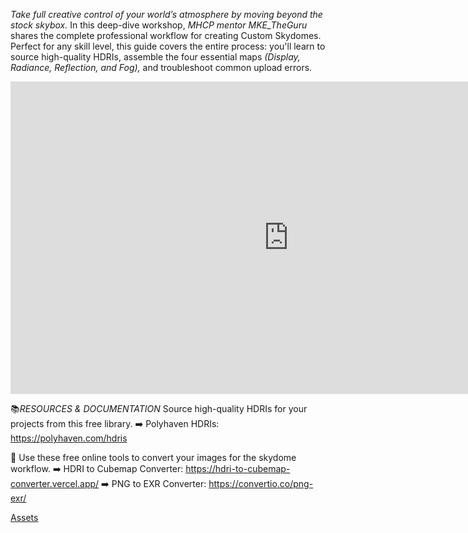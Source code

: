 *Take full creative control of your world’s atmosphere by moving beyond the stock skybox.* In this deep-dive workshop, *MHCP mentor MKE_TheGuru* shares the complete professional workflow for creating Custom Skydomes. Perfect for any skill level, this guide covers the entire process: you'll learn to source high-quality HDRIs, assemble the four essential maps *(Display, Radiance, Reflection, and Fog),* and troubleshoot common upload errors.

<iframe width="890" height="500" src="https://www.youtube.com/embed/mMaqtL2StzY" title="Custom Skydomes Guide: Cinematic Horizons" frameborder="0" allow="accelerometer; autoplay; clipboard-write; encrypted-media; gyroscope; picture-in-picture; web-share" referrerpolicy="strict-origin-when-cross-origin" allowfullscreen></iframe>

📚*RESOURCES & DOCUMENTATION*
Source high-quality HDRIs for your projects from this free library.
➡️ Polyhaven HDRIs: https://polyhaven.com/hdris

🎨 Use these free online tools to convert your images for the skydome workflow.
➡️ HDRI to Cubemap Converter: https://hdri-to-cubemap-converter.vercel.app/
➡️ PNG to EXR Converter: https://convertio.co/png-exr/

[Assets](MHCPCreators/worlds-documentation/docs/meshes-materials-import/assets/custom-skydomes-guide)
